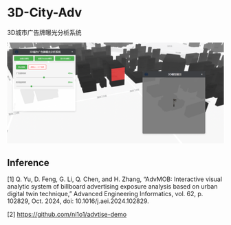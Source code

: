 # 3D-City-Adv
3D城市广告牌曝光分析系统

![alt text](misc/demo.png)

## Inference
[1] Q. Yu, D. Feng, G. Li, Q. Chen, and H. Zhang, “AdvMOB: Interactive visual analytic system of billboard advertising exposure analysis based on urban digital twin technique,” Advanced Engineering Informatics, vol. 62, p. 102829, Oct. 2024, doi: 10.1016/j.aei.2024.102829.

[2] https://github.com/ni1o1/advtise-demo
